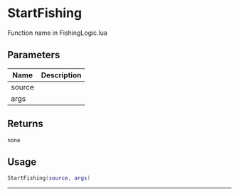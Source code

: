 # StartFishing

Function name in FishingLogic.lua

## Parameters

| Name   | Description |
| ------ | ----------- |
| source |             |
| args   |             |

## Returns

`none`

## Usage

```lua
StartFishing(source, args)
```

---
